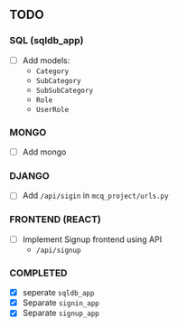 ## TODO

### SQL (sqldb_app)
- [ ] Add models: 
  - `Category`
  - `SubCategory`
  - `SubSubCategory`
  - `Role`
  - `UserRole`

### MONGO
- [ ] Add mongo

### DJANGO 
- [ ] Add `/api/sigin` in `mcq_project/urls.py`

### FRONTEND (REACT)
- [ ] Implement Signup frontend using API
  - `/api/signup`

### COMPLETED
- [x] seperate `sqldb_app`
- [x] Separate `signin_app`
- [x] Separate `signup_app`